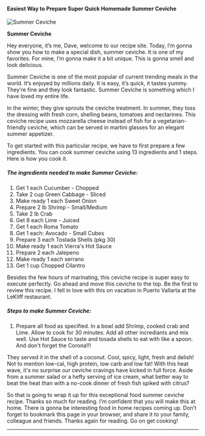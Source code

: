             

#### Easiest Way to Prepare Super Quick Homemade Summer Ceviche

![Summer Ceviche](https://img-global.cpcdn.com/recipes/5457405353656320/751x532cq70/summer-ceviche-recipe-main-photo.jpg)

**Summer Ceviche**

Hey everyone, it’s me, Dave, welcome to our recipe site. Today, I’m gonna show you how to make a special dish, summer ceviche. It is one of my favorites. For mine, I’m gonna make it a bit unique. This is gonna smell and look delicious.

Summer Ceviche is one of the most popular of current trending meals in the world. It’s enjoyed by millions daily. It is easy, it’s quick, it tastes yummy. They’re fine and they look fantastic. Summer Ceviche is something which I have loved my entire life.

In the winter, they give sprouts the ceviche treatment. In summer, they toss the dressing with fresh corn, shelling beans, tomatoes and nectarines. This ceviche recipe uses mozzarella cheese instead of fish for a vegetarian-friendly ceviche, which can be served in martini glasses for an elegant summer appetizer.

To get started with this particular recipe, we have to first prepare a few ingredients. You can cook summer ceviche using 13 ingredients and 1 steps. Here is how you cook it.

##### The ingredients needed to make Summer Ceviche:

1.  Get 1 each Cucumber - Chopped
2.  Take 2 cup Green Cabbage - Sliced
3.  Make ready 1 each Sweet Onion
4.  Prepare 2 lb Shrimp - Small/Medium
5.  Take 2 lb Crab
6.  Get 8 each Lime - Juiced
7.  Get 1 each Roma Tomato
8.  Get 1 each: Avocado - Small Cubes
9.  Prepare 3 each Tostada Shells (pkg 30)
10.  Make ready 1 each Vierra's Hot Sauce
11.  Prepare 2 each Jalepeno
12.  Make ready 1 each serrano
13.  Get 1 cup Chopped Cilantro

Besides the few hours of marinating, this ceviche recipe is super easy to execute perfectly. Go ahead and move this ceviche to the top. Be the first to review this recipe. I fell in love with this on vacation in Puerto Vallarta at the LeKliff restaurant.

##### Steps to make Summer Ceviche:

1.  Prepare all food as specified. In a bowl add Shrimp, cooked crab and Lime. Allow to cook for 30 minutes. Add all other incrediants and mix well. Use Hot Sauce to taste and tosada shells to eat with like a spoon. And don't forget the Corona!!!

They served it in the shell of a coconut. Cool, spicy, light, fresh and delish! Not to mention low-cal, high protein, low carb and low fat! With this heat wave, it's no surprise our ceviche cravings have kicked in full force. Aside from a summer salad or a hefty serving of ice cream, what better way to beat the heat than with a no-cook dinner of fresh fish spiked with citrus?

So that is going to wrap it up for this exceptional food summer ceviche recipe. Thanks so much for reading. I’m confident that you will make this at home. There is gonna be interesting food in home recipes coming up. Don’t forget to bookmark this page in your browser, and share it to your family, colleague and friends. Thanks again for reading. Go on get cooking!

* * *